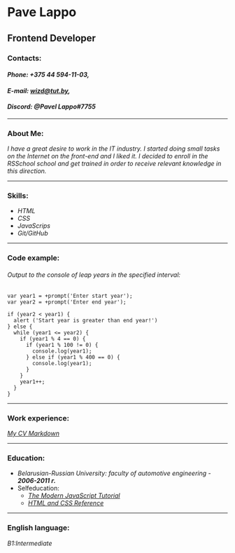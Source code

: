 # **Pave Lappo**
## Frontend Developer
### Contacts:
#### _**Phone:** +375 44 594-11-03,_
#### _**E-mail:** wizd@tut.by,_
#### _**Discord:** @Pavel Lappo#7755_

***

### About Me:
_I have a great desire to work in the IT industry. I started doing small tasks on the Internet on the front-end and I liked it. I decided to enroll in the RSSchool school and get trained in order to receive relevant knowledge in this direction._

***

### Skills:
* _HTML_
* _CSS_
* _JavaScrips_
* _Git/GitHub_

***

### Сode example:
###### Output to the console of leap years in the specified interval:
```
var year1 = +prompt('Enter start year');
var year2 = +prompt('Enter end year');

if (year2 < year1) {
  alert ('Start year is greater than end year!')
} else {
  while (year1 <= year2) {
    if (year1 % 4 == 0) {
      if (year1 % 100 != 0) {
        console.log(year1);
      } else if (year1 % 400 == 0) {
        console.log(year1);
      }
    }
    year1++;
  }
}
```
***

### Work experience:
_[My CV Markdown](https://lappavel.github.io/rsschool-cv/cv)_

***

### Education:

* _Belarusian-Russian University: faculty of automotive engineering - **2006-2011 г.**_
* Selfeducation:
   - _[The Modern JavaScript Tutorial](https://learn.javascript.ru/)_
   - _[HTML and CSS Reference](https://webref.ru/)_

***

### English language:

_В1:Intermediate_
